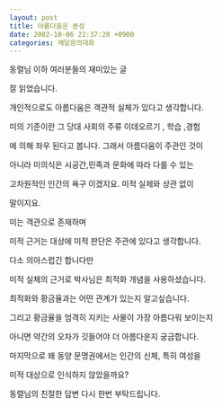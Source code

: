 ```yaml
---
layout: post
title: 아름다움은 본성
date: 2002-10-06 22:37:28 +0900
categories: 깨달음의대화
---
```

동렬님 이하 여러분들의 재미있는 글
  
잘 읽었습니다.
  
개인적으로도 아름다움은 객관적 실체가 있다고 생각합니다.
  

  
미의 기준이란 그 당대 사회의 주류 이데오르기 , 학습 ,경험
  
에 의해 좌우 된다고 봅니다. 그래서 아름다움이 주관인 것이
  
아니라 미의식은 시공간,민족과 문화에 따라 다를 수 있는
  
고차원적인 인간의 욕구 이겠지요. 미적 실체와 상관 없이
  
말이지요.
  

  
미는 객관으로 존재하며
  
미적 근거는 대상에 미적 판단은 주관에 있다고 생각합니다.
   
다소 의아스럽긴 합니다만
  

  
미적 실체의 근거로 박사님은 최적화 개념을 사용하셨습니다.
  
최적화와 황금율과는 어떤 관계가 있는지 알고싶습니다.
  
그리고 황금율을 엄격히 지키는 사물이 가장 아름다워 보이는지
  
아니면 약간의 오차가 깃들어야 더 아름다운지 궁금합니다.
  
마지막으로 왜 동양 문명권에서는 인간의 신체, 특히 여성을
  
미적 대상으로 인식하지 않았을까요?
  
동렬님의 친절한 답변 다시 한번 부탁드립니다.
